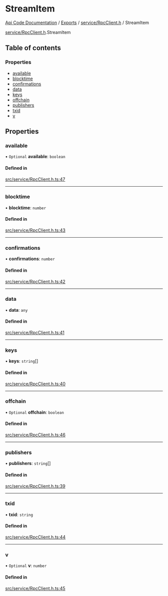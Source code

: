 # StreamItem
 
[Api Code Documentation](../README.md) / [Exports](../modules.md) / [service/RpcClient.h](../modules/service_RpcClient_h.md) / StreamItem

[service/RpcClient.h](../modules/service_RpcClient_h.md).StreamItem

## Table of contents

### Properties

- [available](service_RpcClient_h.StreamItem.md#available)
- [blocktime](service_RpcClient_h.StreamItem.md#blocktime)
- [confirmations](service_RpcClient_h.StreamItem.md#confirmations)
- [data](service_RpcClient_h.StreamItem.md#data)
- [keys](service_RpcClient_h.StreamItem.md#keys)
- [offchain](service_RpcClient_h.StreamItem.md#offchain)
- [publishers](service_RpcClient_h.StreamItem.md#publishers)
- [txid](service_RpcClient_h.StreamItem.md#txid)
- [v](service_RpcClient_h.StreamItem.md#v)

## Properties

### available

• `Optional` **available**: `boolean`

#### Defined in

[src/service/RpcClient.h.ts:47](https://github.com/openkfw/TruBudget/blob/648f2bb/api/src/service/RpcClient.h.ts#L47)

___

### blocktime

• **blocktime**: `number`

#### Defined in

[src/service/RpcClient.h.ts:43](https://github.com/openkfw/TruBudget/blob/648f2bb/api/src/service/RpcClient.h.ts#L43)

___

### confirmations

• **confirmations**: `number`

#### Defined in

[src/service/RpcClient.h.ts:42](https://github.com/openkfw/TruBudget/blob/648f2bb/api/src/service/RpcClient.h.ts#L42)

___

### data

• **data**: `any`

#### Defined in

[src/service/RpcClient.h.ts:41](https://github.com/openkfw/TruBudget/blob/648f2bb/api/src/service/RpcClient.h.ts#L41)

___

### keys

• **keys**: `string`[]

#### Defined in

[src/service/RpcClient.h.ts:40](https://github.com/openkfw/TruBudget/blob/648f2bb/api/src/service/RpcClient.h.ts#L40)

___

### offchain

• `Optional` **offchain**: `boolean`

#### Defined in

[src/service/RpcClient.h.ts:46](https://github.com/openkfw/TruBudget/blob/648f2bb/api/src/service/RpcClient.h.ts#L46)

___

### publishers

• **publishers**: `string`[]

#### Defined in

[src/service/RpcClient.h.ts:39](https://github.com/openkfw/TruBudget/blob/648f2bb/api/src/service/RpcClient.h.ts#L39)

___

### txid

• **txid**: `string`

#### Defined in

[src/service/RpcClient.h.ts:44](https://github.com/openkfw/TruBudget/blob/648f2bb/api/src/service/RpcClient.h.ts#L44)

___

### v

• `Optional` **v**: `number`

#### Defined in

[src/service/RpcClient.h.ts:45](https://github.com/openkfw/TruBudget/blob/648f2bb/api/src/service/RpcClient.h.ts#L45)
